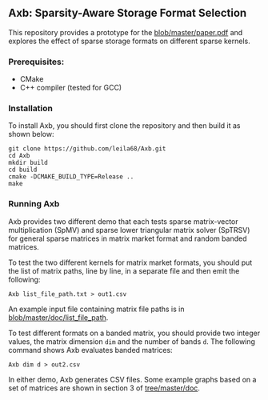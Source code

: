 
## Axb: Sparsity-Aware Storage Format Selection

This repository provides a prototype for the [blob/master/paper.pdf]() and explores the effect of 
sparse storage formats on different sparse kernels. 

### Prerequisites:
* CMake
* C++ compiler (tested for GCC)

### Installation
To install Axb, you should first clone the repository and then build it 
as shown below:
```
git clone https://github.com/leila68/Axb.git
cd Axb
mkdir build
cd build
cmake -DCMAKE_BUILD_TYPE=Release .. 
make 
```

### Running Axb
Axb provides two different demo that each tests sparse matrix-vector multiplication
 (SpMV) and sparse lower triangular matrix solver (SpTRSV) for general
 sparse matrices in matrix market format and random banded matrices. 
 
 To test the two different kernels for matrix market formats, you 
 should put the list of matrix paths, line by line, in a separate file
  and then emit the following:
  ```
  Axb list_file_path.txt > out1.csv
  ```
  An example input file containing matrix file paths is in [blob/master/doc/list_file_path](). 
  
  To test different formats on a banded matrix, you should provide two 
  integer values, the matrix dimension `dim` and the number of bands 
  `d`. The following command shows Axb evaluates banded matrices:
  ```
  Axb dim d > out2.csv
  ```
 
  In either demo, Axb generates CSV files. Some example graphs based on a set of 
  matrices are shown in section 3 of [tree/master/doc]().
  
  
 
